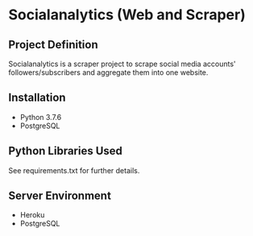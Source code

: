 # Socialanalytics (Web and Scraper)

## Project Definition
Socialanalytics is a scraper project to scrape social media accounts' followers/subscribers and aggregate them into one website.

## Installation
- Python 3.7.6
- PostgreSQL

## Python Libraries Used
See requirements.txt for further details.

## Server Environment
- Heroku
- PostgreSQL
